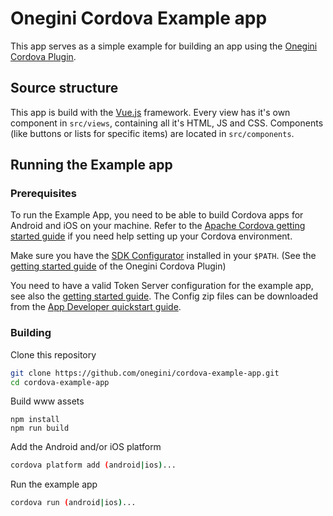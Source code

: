 # Onegini Cordova Example app

This app serves as a simple example for building an app using the [Onegini Cordova Plugin](https://github.com/onegini/cordova-plugin-onegini).

## Source structure
This app is build with the [Vue.js](https://vuejs.org) framework.
Every view has it's own component in `src/views`, containing all it's HTML, JS and CSS.
Components (like buttons or lists for specific items) are located in `src/components`.

## Running the Example app

### Prerequisites
To run the Example App, you need to be able to build Cordova apps for Android and iOS on your machine.
Refer to the [Apache Cordova getting started guide](https://cordova.apache.org/#getstarted) if you need help setting up your Cordova environment.

Make sure you have the [SDK Configurator](https://github.com/Onegini/onegini-sdk-configurator) installed in your `$PATH`.
(See the [getting started guide](https://docs.onegini.com/msp/latest/cordova-plugin/topics/getting-started.html#install-the-sdk-configurator) of the Onegini 
Cordova Plugin)

You need to have a valid Token Server configuration for the example app, see also the [getting started guide](https://docs.onegini.com/msp/latest/cordova-plugin/topics/getting-started.html#add-your-token-server-configuration). 
The Config zip files can be downloaded from the [App Developer quickstart guide](https://docs.onegini.com/app-developer-quickstart.html#step5).

### Building
Clone this repository
```sh
git clone https://github.com/onegini/cordova-example-app.git
cd cordova-example-app
```

Build www assets
```
npm install
npm run build
```

Add the Android and/or iOS platform
```sh
cordova platform add (android|ios)...
```

Run the example app
```sh
cordova run (android|ios)...
```
